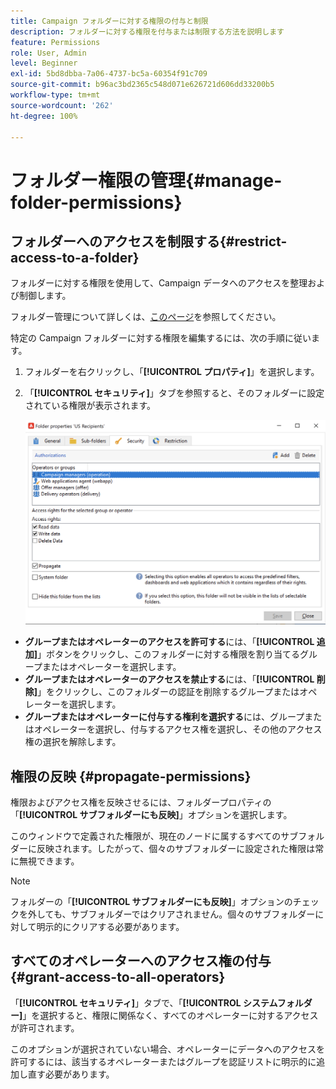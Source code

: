 ```yaml
---
title: Campaign フォルダーに対する権限の付与と制限
description: フォルダーに対する権限を付与または制限する方法を説明します
feature: Permissions
role: User, Admin
level: Beginner
exl-id: 5bd8dbba-7a06-4737-bc5a-60354f91c709
source-git-commit: b96ac3bd2365c548d071e626721d606dd33200b5
workflow-type: tm+mt
source-wordcount: '262'
ht-degree: 100%

---
```


# フォルダー権限の管理{#manage-folder-permissions}

## フォルダーへのアクセスを制限する{#restrict-access-to-a-folder}

フォルダーに対する権限を使用して、Campaign データへのアクセスを整理および制御します。

フォルダー管理について詳しくは、[このページ](../audiences/folders-and-views.md)を参照してください。

特定の Campaign フォルダーに対する権限を編集するには、次の手順に従います。

1. フォルダーを右クリックし、「**[!UICONTROL プロパティ]**」を選択します。
1. 「**[!UICONTROL セキュリティ]**」タブを参照すると、そのフォルダーに設定されている権限が表示されます。

   ![](assets/folder-permissions.png)

* **グループまたはオペレーターのアクセスを許可する**&#x200B;には、「**[!UICONTROL 追加]**」ボタンをクリックし、このフォルダーに対する権限を割り当てるグループまたはオペレーターを選択します。
* **グループまたはオペレーターのアクセスを禁止する**&#x200B;には、「**[!UICONTROL 削除]**」をクリックし、このフォルダーの認証を削除するグループまたはオペレーターを選択します。
* **グループまたはオペレーターに付与する権利を選択する**&#x200B;には、グループまたはオペレーターを選択し、付与するアクセス権を選択し、その他のアクセス権の選択を解除します。

## 権限の反映 {#propagate-permissions}

権限およびアクセス権を反映させるには、フォルダープロパティの「**[!UICONTROL サブフォルダーにも反映]**」オプションを選択します。

このウィンドウで定義された権限が、現在のノードに属するすべてのサブフォルダーに反映されます。したがって、個々のサブフォルダーに設定された権限は常に無視できます。

>[!NOTE]
>
>フォルダーの「**[!UICONTROL サブフォルダーにも反映]**」オプションのチェックを外しても、サブフォルダーではクリアされません。個々のサブフォルダーに対して明示的にクリアする必要があります。

## すべてのオペレーターへのアクセス権の付与 {#grant-access-to-all-operators}

「**[!UICONTROL セキュリティ]**」タブで、「**[!UICONTROL システムフォルダー]**」を選択すると、権限に関係なく、すべてのオペレーターに対するアクセスが許可されます。

このオプションが選択されていない場合、オペレーターにデータへのアクセスを許可するには、該当するオペレーターまたはグループを認証リストに明示的に追加し直す必要があります。
